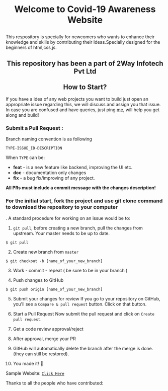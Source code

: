 # <p align="center"> Welcome to Covid-19 Awareness Website</p>

This respository is specially for newcomers who wants to enhance their knowledge and skills by contributing their Ideas.Specially designed for the beginners of html,css,js.

<div align="center">
 <p>
 </div>

<h2 align="center">
This repository has been a part of 2Way Infotech Pvt Ltd
<br/><br/

###  How to Start?  

If you have a idea of any web projects you want to build just open an appropriate issue regarding this, we will discuss and assign you that issue. In case you are confused and have queries, just ping [me](https://www.linkedin.com/in/thenameiskarrry/), will help you get along and build!


###  Submit a Pull Request :

Branch naming convention is as following

`TYPE-ISSUE_ID-DESCRIPTION`

When `TYPE` can be:

- **feat** - is a new feature like backend, improving the UI etc.
- **doc** - documentation only changes
- **fix** - a bug fix/improving of any project.

**All PRs must include a commit message with the changes description!**

<b> <h3> For the initial start, fork the project and use git clone command to download the repository to your computer </b> </h3>. A standard procedure for working on an issue would be to:

1. `git pull`, before creating a new branch, pull the changes from upstream. Your master needs to be up to date.

```
$ git pull
```

2. Create new branch from `master`
```
$ git checkout -b [name_of_your_new_branch]
```

3. Work - commit - repeat ( be sure to be in your branch )


4. Push changes to GitHub

```
$ git push origin [name_of_your_new_branch]
```

5. Submit your changes for review
   If you go to your repository on GitHub, you'll see a `Compare & pull request` button. Click on that button.
   
6. Start a Pull Request
   Now submit the pull request and click on `Create pull request`.
   
7. Get a code review approval/reject

8. After approval, merge your PR 

9. GitHub will automatically delete the branch after the merge is done. (they can still be restored).

10. You made it! 🎊

Sample Website: [`Click Here`](https://2waytoceo.github.io/Covid19Awareness/)

Thanks to all the people who have contributed:
